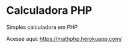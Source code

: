 # Calculadora PHP

Simples calculadora em PHP

Acesse aqui:
<a href="https://mathphp.herokuapp.com/" target="_blank">https://mathphp.herokuapp.com/</a>

 
